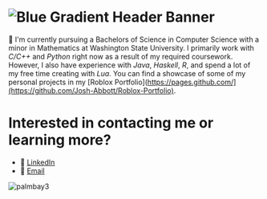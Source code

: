 # ![Blue Gradient Header Banner](https://github.com/Josh-Abbott/Josh-Abbott/assets/122472243/3fc21bf2-c93b-4efe-9664-ea8637d0f207)
👋 I'm currently pursuing a Bachelors of Science in Computer Science with a minor in Mathematics at Washington State University.
I primarily work with _C/C++_ and _Python_ right now as a result of my required coursework. However, I also have experience with _Java_, _Haskell_, _R_, and spend a lot of my free time creating with _Lua_.
You can find a showcase of some of my personal projects in my [Roblox Portfolio](https://pages.github.com/](https://github.com/Josh-Abbott/Roblox-Portfolio).

# Interested in contacting me or learning more?
- 🔗 [LinkedIn](https://www.linkedin.com/in/josh-m-abbott/)
- 📧 [Email](mailto:abbott.m.josh@gmail.com)

![palmbay3](https://github.com/Josh-Abbott/Josh-Abbott/assets/122472243/238e8bb6-bad6-4196-a77f-4e1f6980b13c)
